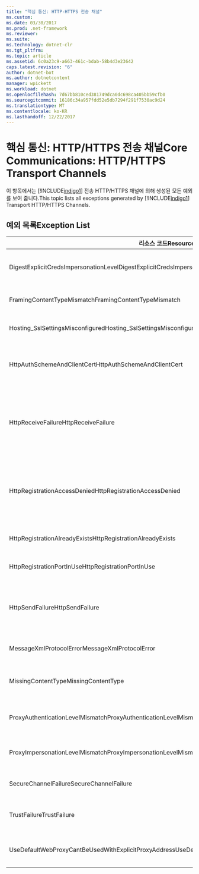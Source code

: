 ```yaml
---
title: "핵심 통신: HTTP-HTTPS 전송 채널"
ms.custom: 
ms.date: 03/30/2017
ms.prod: .net-framework
ms.reviewer: 
ms.suite: 
ms.technology: dotnet-clr
ms.tgt_pltfrm: 
ms.topic: article
ms.assetid: 6c0a23c9-a663-461c-bdab-58b4d3e23642
caps.latest.revision: "6"
author: dotnet-bot
ms.author: dotnetcontent
manager: wpickett
ms.workload: dotnet
ms.openlocfilehash: 7d67bb810ced381749dca0dc698ca405bb59cfb0
ms.sourcegitcommit: 16186c34a957fdd52e5db7294f291f7530ac9d24
ms.translationtype: MT
ms.contentlocale: ko-KR
ms.lasthandoff: 12/22/2017
---
```

# <a name="core-communications-httphttps-transport-channels"></a><span data-ttu-id="95235-102">핵심 통신: HTTP/HTTPS 전송 채널</span><span class="sxs-lookup"><span data-stu-id="95235-102">Core Communications: HTTP/HTTPS Transport Channels</span></span>
<span data-ttu-id="95235-103">이 항목에서는 [!INCLUDE[indigo1](../../../../../includes/indigo1-md.md)] 전송 HTTP/HTTPS 채널에 의해 생성된 모든 예외를 보여 줍니다.</span><span class="sxs-lookup"><span data-stu-id="95235-103">This topic lists all exceptions generated by [!INCLUDE[indigo1](../../../../../includes/indigo1-md.md)] Transport HTTP/HTTPS Channels.</span></span>  
  
## <a name="exception-list"></a><span data-ttu-id="95235-104">예외 목록</span><span class="sxs-lookup"><span data-stu-id="95235-104">Exception List</span></span>  
  
|<span data-ttu-id="95235-105">리소스 코드</span><span class="sxs-lookup"><span data-stu-id="95235-105">Resource Code</span></span>|<span data-ttu-id="95235-106">리소스 문자열</span><span class="sxs-lookup"><span data-stu-id="95235-106">Resource String</span></span>|  
|-------------------|---------------------|  
|<span data-ttu-id="95235-107">DigestExplicitCredsImpersonationLevel</span><span class="sxs-lookup"><span data-stu-id="95235-107">DigestExplicitCredsImpersonationLevel</span></span>|<span data-ttu-id="95235-108">지정된 가장 수준을 지정했습니다.</span><span class="sxs-lookup"><span data-stu-id="95235-108">The specified impersonation level was specified.</span></span> <span data-ttu-id="95235-109">HTTP Digest 인증은 명시적 자격 증명을 통해 사용되는 경우 '가장' 수준만 지원합니다.</span><span class="sxs-lookup"><span data-stu-id="95235-109">HTTP Digest authentication only supports the 'Impersonation' level when used with an explicit credential.</span></span>|  
|<span data-ttu-id="95235-110">FramingContentTypeMismatch</span><span class="sxs-lookup"><span data-stu-id="95235-110">FramingContentTypeMismatch</span></span>|<span data-ttu-id="95235-111">지정된 콘텐츠 형식이 지정된 서비스에서 지원되지 않습니다.</span><span class="sxs-lookup"><span data-stu-id="95235-111">The specified content type was not supported by the specified service.</span></span> <span data-ttu-id="95235-112">클라이언트와 서비스 바인딩이 일치하지 않을 수 있습니다.</span><span class="sxs-lookup"><span data-stu-id="95235-112">The client and service bindings may be mismatched.</span></span>|  
|<span data-ttu-id="95235-113">Hosting_SslSettingsMisconfigured</span><span class="sxs-lookup"><span data-stu-id="95235-113">Hosting_SslSettingsMisconfigured</span></span>|<span data-ttu-id="95235-114">지정된 서비스에 대한 Secure Sockets Layer 설정이 인터넷 정보 서비스의 설정과 일치하지 않습니다.</span><span class="sxs-lookup"><span data-stu-id="95235-114">The Secure Sockets Layer settings for the specified service do not match those of the Internet Information Services.</span></span>|  
|<span data-ttu-id="95235-115">HttpAuthSchemeAndClientCert</span><span class="sxs-lookup"><span data-stu-id="95235-115">HttpAuthSchemeAndClientCert</span></span>|<span data-ttu-id="95235-116">HTTPS 수신기 팩터리가 클라이언트 인증서 및 지정된 인증 스키마를 요구하도록 구성되었습니다.</span><span class="sxs-lookup"><span data-stu-id="95235-116">The HTTPS listener factory was configured to require a client certificate and the specified authentication scheme.</span></span> <span data-ttu-id="95235-117">그러나, 한 번에 한 가지 형태의 클라이언트 인증만 요구할 수 있습니다.</span><span class="sxs-lookup"><span data-stu-id="95235-117">However, only one form of client authentication can be required at one time.</span></span>|  
|<span data-ttu-id="95235-118">HttpReceiveFailure</span><span class="sxs-lookup"><span data-stu-id="95235-118">HttpReceiveFailure</span></span>|<span data-ttu-id="95235-119">지정된 대상에 대한 HTTP 응답을 수신하는 동안 오류가 발생했습니다.</span><span class="sxs-lookup"><span data-stu-id="95235-119">An error occurred while receiving the HTTP response to the specified.</span></span> <span data-ttu-id="95235-120">서비스 끝점 바인딩에서 HTTP 프로토콜을 사용하지 않고 있을 수 있습니다.</span><span class="sxs-lookup"><span data-stu-id="95235-120">The service endpoint binding may not be using the HTTP protocol.</span></span> <span data-ttu-id="95235-121">또한 서비스 종료로 인해 서버에서 HTTP 요청 컨텍스트가 종료되었을 수 있습니다.</span><span class="sxs-lookup"><span data-stu-id="95235-121">Another possibility is that an HTTP request context was terminated by the server because of a service shutting down.</span></span> <span data-ttu-id="95235-122">자세한 내용은 서버 로그를 참조하세요.</span><span class="sxs-lookup"><span data-stu-id="95235-122">See the server logs for more details.</span></span>|  
|<span data-ttu-id="95235-123">HttpRegistrationAccessDenied</span><span class="sxs-lookup"><span data-stu-id="95235-123">HttpRegistrationAccessDenied</span></span>|<span data-ttu-id="95235-124">HTTP가 지정된 URL을 등록할 수 없습니다.</span><span class="sxs-lookup"><span data-stu-id="95235-124">HTTP cannot register the specified URL.</span></span> <span data-ttu-id="95235-125">프로세스에 이 네임스페이스에 대한 액세스 권한이 없습니다. 자세한 내용은 http://msdn.microsoft.com/library/default.asp?url=/library/http/http/namespace_reservations_registrations_and_routing.asp를 참조하세요.</span><span class="sxs-lookup"><span data-stu-id="95235-125">Your process does not have access rights to this namespace (see http://msdn.microsoft.com/library/default.asp?url=/library/http/http/namespace_reservations_registrations_and_routing.asp for details).</span></span>|  
|<span data-ttu-id="95235-126">HttpRegistrationAlreadyExists</span><span class="sxs-lookup"><span data-stu-id="95235-126">HttpRegistrationAlreadyExists</span></span>|<span data-ttu-id="95235-127">HTTP가 지정된 URL을 등록할 수 없습니다.</span><span class="sxs-lookup"><span data-stu-id="95235-127">HTTP cannot register the specified URL.</span></span> <span data-ttu-id="95235-128">다른 응용 프로그램에서 이미 HTTP.SYS를 통해 이 URL을 등록했습니다.</span><span class="sxs-lookup"><span data-stu-id="95235-128">Another application already registered this URL with HTTP.SYS.</span></span>|  
|<span data-ttu-id="95235-129">HttpRegistrationPortInUse</span><span class="sxs-lookup"><span data-stu-id="95235-129">HttpRegistrationPortInUse</span></span>|<span data-ttu-id="95235-130">지정된 TCP 포트를 다른 응용 프로그램에서 사용 중이므로 HTTP가 지정된 URL을 등록할 수 없습니다.</span><span class="sxs-lookup"><span data-stu-id="95235-130">HTTP cannot register the specified URL because the specified TCP port is being used by another application.</span></span>|  
|<span data-ttu-id="95235-131">HttpSendFailure</span><span class="sxs-lookup"><span data-stu-id="95235-131">HttpSendFailure</span></span>|<span data-ttu-id="95235-132">지정된 대상에 대한 HTTP 요청을 수행하는 동안 오류가 발생했습니다.</span><span class="sxs-lookup"><span data-stu-id="95235-132">An error occurred while making the HTTP request to the specified.</span></span> <span data-ttu-id="95235-133">보안 바인딩 불일치가 원인이 아닌지 확인합니다.</span><span class="sxs-lookup"><span data-stu-id="95235-133">Ensure that the cause is not a security binding mismatch.</span></span> <span data-ttu-id="95235-134">또한 Secure Sockets Layer에 대해 서비스가 구성되어 있지 않은지 확인합니다.</span><span class="sxs-lookup"><span data-stu-id="95235-134">Also ensure that the service is not configured for Secure Sockets Layer.</span></span>|  
|<span data-ttu-id="95235-135">MessageXmlProtocolError</span><span class="sxs-lookup"><span data-stu-id="95235-135">MessageXmlProtocolError</span></span>|<span data-ttu-id="95235-136">네트워크에서 수신한 XML에 문제가 있습니다.</span><span class="sxs-lookup"><span data-stu-id="95235-136">A problem occurred with the XML that was received from the network.</span></span> <span data-ttu-id="95235-137">자세한 내용은 내부 예외를 참조하세요.</span><span class="sxs-lookup"><span data-stu-id="95235-137">See the inner exception for more details.</span></span>|  
|<span data-ttu-id="95235-138">MissingContentType</span><span class="sxs-lookup"><span data-stu-id="95235-138">MissingContentType</span></span>|<span data-ttu-id="95235-139">지정된 대상에 대한 요청에 콘텐츠 형식이 없다는 것을 나타내는 오류를 수신자가 반환했습니다.</span><span class="sxs-lookup"><span data-stu-id="95235-139">The receiver returned an error that indicates that the content type was missing on the request to the specified.</span></span> <span data-ttu-id="95235-140">자세한 내용은 내부 예외를 참조하세요.</span><span class="sxs-lookup"><span data-stu-id="95235-140">See the inner exception for more information.</span></span>|  
|<span data-ttu-id="95235-141">ProxyAuthenticationLevelMismatch</span><span class="sxs-lookup"><span data-stu-id="95235-141">ProxyAuthenticationLevelMismatch</span></span>|<span data-ttu-id="95235-142">HTTP 프록시 인증 자격 증명에서 대상 서버 인증 요구 사항보다 더 엄격한 상호 인증 요구 사항을 지정했습니다.</span><span class="sxs-lookup"><span data-stu-id="95235-142">The HTTP proxy authentication credential specified a mutual authentication requirement that is stricter than the requirement for the target server authentication.</span></span>|  
|<span data-ttu-id="95235-143">ProxyImpersonationLevelMismatch</span><span class="sxs-lookup"><span data-stu-id="95235-143">ProxyImpersonationLevelMismatch</span></span>|<span data-ttu-id="95235-144">HTTP 프록시 인증 자격 증명에서 대상 서버 인증 제한보다 더 엄격한 가장 수준 제한을 지정했습니다.</span><span class="sxs-lookup"><span data-stu-id="95235-144">The HTTP proxy authentication credential specified an impersonation level restriction that is stricter than the restriction for the target server authentication.</span></span>|  
|<span data-ttu-id="95235-145">SecureChannelFailure</span><span class="sxs-lookup"><span data-stu-id="95235-145">SecureChannelFailure</span></span>|<span data-ttu-id="95235-146">지정된 권한을 지닌 Secure Socket Layer/Transport Layer Security에 대해 보안 채널을 설정할 수 없습니다.</span><span class="sxs-lookup"><span data-stu-id="95235-146">A secure channel cannot be established for Secure Socket Layer/Transport Layer Security with the specified authority.</span></span>|  
|<span data-ttu-id="95235-147">TrustFailure</span><span class="sxs-lookup"><span data-stu-id="95235-147">TrustFailure</span></span>|<span data-ttu-id="95235-148">지정된 권한을 지닌 Secure Socket Layer/ Transport Layer Security 보안 채널에 대해 트러스트 관계를 설정할 수 없습니다.</span><span class="sxs-lookup"><span data-stu-id="95235-148">A trust relationship cannot be established for the Secure Socket Layer/ Transport Layer Security secure channel with the specified authority.</span></span>|  
|<span data-ttu-id="95235-149">UseDefaultWebProxyCantBeUsedWithExplicitProxyAddress</span><span class="sxs-lookup"><span data-stu-id="95235-149">UseDefaultWebProxyCantBeUsedWithExplicitProxyAddress</span></span>|<span data-ttu-id="95235-150">HttpTransportBinding 요소에서는 명시적 프록시 주소는 물론 UseDefaultWebProxy=true를 지정할 수 없습니다.</span><span class="sxs-lookup"><span data-stu-id="95235-150">You cannot specify an explicit proxy address as well as UseDefaultWebProxy=true in your HttpTransportBinding element.</span></span>|
